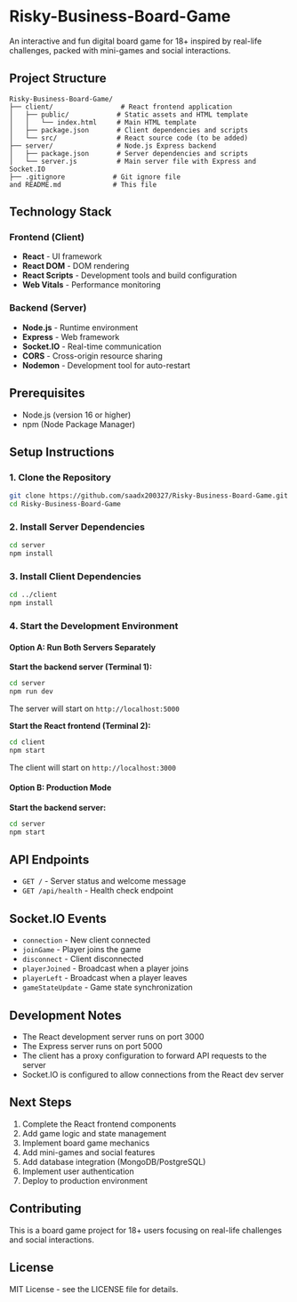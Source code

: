 # Risky-Business-Board-Game

An interactive and fun digital board game for 18+ inspired by real-life challenges, packed with mini-games and social interactions.

## Project Structure

```
Risky-Business-Board-Game/
├── client/                 # React frontend application
│   ├── public/            # Static assets and HTML template
│   │   └── index.html     # Main HTML template
│   ├── package.json       # Client dependencies and scripts
│   └── src/               # React source code (to be added)
├── server/                # Node.js Express backend
│   ├── package.json       # Server dependencies and scripts
│   └── server.js          # Main server file with Express and Socket.IO
├── .gitignore            # Git ignore file
and README.md             # This file
```

## Technology Stack

### Frontend (Client)
- **React** - UI framework
- **React DOM** - DOM rendering
- **React Scripts** - Development tools and build configuration
- **Web Vitals** - Performance monitoring

### Backend (Server)
- **Node.js** - Runtime environment
- **Express** - Web framework
- **Socket.IO** - Real-time communication
- **CORS** - Cross-origin resource sharing
- **Nodemon** - Development tool for auto-restart

## Prerequisites

- Node.js (version 16 or higher)
- npm (Node Package Manager)

## Setup Instructions

### 1. Clone the Repository
```bash
git clone https://github.com/saadx200327/Risky-Business-Board-Game.git
cd Risky-Business-Board-Game
```

### 2. Install Server Dependencies
```bash
cd server
npm install
```

### 3. Install Client Dependencies
```bash
cd ../client
npm install
```

### 4. Start the Development Environment

#### Option A: Run Both Servers Separately

**Start the backend server (Terminal 1):**
```bash
cd server
npm run dev
```
The server will start on `http://localhost:5000`

**Start the React frontend (Terminal 2):**
```bash
cd client
npm start
```
The client will start on `http://localhost:3000`

#### Option B: Production Mode

**Start the backend server:**
```bash
cd server
npm start
```

## API Endpoints

- `GET /` - Server status and welcome message
- `GET /api/health` - Health check endpoint

## Socket.IO Events

- `connection` - New client connected
- `joinGame` - Player joins the game
- `disconnect` - Client disconnected
- `playerJoined` - Broadcast when a player joins
- `playerLeft` - Broadcast when a player leaves
- `gameStateUpdate` - Game state synchronization

## Development Notes

- The React development server runs on port 3000
- The Express server runs on port 5000
- The client has a proxy configuration to forward API requests to the server
- Socket.IO is configured to allow connections from the React dev server

## Next Steps

1. Complete the React frontend components
2. Add game logic and state management
3. Implement board game mechanics
4. Add mini-games and social features
5. Add database integration (MongoDB/PostgreSQL)
6. Implement user authentication
7. Deploy to production environment

## Contributing

This is a board game project for 18+ users focusing on real-life challenges and social interactions.

## License

MIT License - see the LICENSE file for details.
